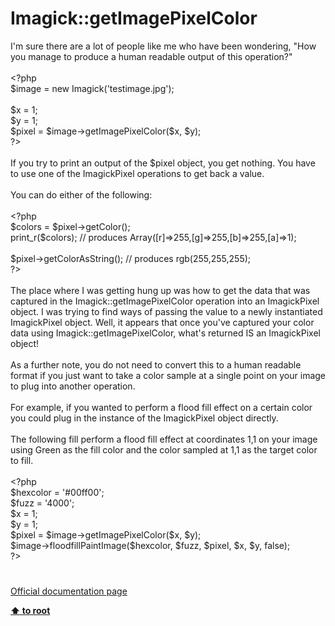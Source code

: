 # Imagick::getImagePixelColor




<div class="phpcode"><span class="html">
I&apos;m sure there are a lot of people like me who have been wondering, &quot;How you manage to produce a human readable output of this operation?&quot;
<br>
<br><span class="default">&lt;?php
<br>$image </span><span class="keyword">= new </span><span class="default">Imagick</span><span class="keyword">(</span><span class="string">&apos;testimage.jpg&apos;</span><span class="keyword">);
<br>
<br></span><span class="default">$x </span><span class="keyword">= </span><span class="default">1</span><span class="keyword">; 
<br></span><span class="default">$y </span><span class="keyword">= </span><span class="default">1</span><span class="keyword">;
<br></span><span class="default">$pixel </span><span class="keyword">= </span><span class="default">$image</span><span class="keyword">-&gt;</span><span class="default">getImagePixelColor</span><span class="keyword">(</span><span class="default">$x</span><span class="keyword">, </span><span class="default">$y</span><span class="keyword">);
<br></span><span class="default">?&gt;
<br></span>
<br>If you try to print an output of the $pixel object, you get nothing. You have to use one of the ImagickPixel operations to get back a value.
<br>
<br>You can do either of the following:
<br>
<br><span class="default">&lt;?php
<br>$colors </span><span class="keyword">= </span><span class="default">$pixel</span><span class="keyword">-&gt;</span><span class="default">getColor</span><span class="keyword">();
<br></span><span class="default">print_r</span><span class="keyword">(</span><span class="default">$colors</span><span class="keyword">); </span><span class="comment">// produces Array([r]=&gt;255,[g]=&gt;255,[b]=&gt;255,[a]=&gt;1);
<br>
<br></span><span class="default">$pixel</span><span class="keyword">-&gt;</span><span class="default">getColorAsString</span><span class="keyword">(); </span><span class="comment">// produces rgb(255,255,255);
<br></span><span class="default">?&gt;
<br></span>
<br>The place where I was getting hung up was how to get the data that was captured in the Imagick::getImagePixelColor operation into an ImagickPixel object. I was trying to find ways of passing the value to a newly instantiated ImagickPixel object. Well, it appears that once you&apos;ve captured your color data using Imagick::getImagePixelColor, what&apos;s returned IS an ImagickPixel object!
<br>
<br>As a further note, you do not need to convert this to a human readable format if you just want to take a color sample at a single point on your image to plug into another operation. 
<br>
<br>For example, if you wanted to perform a flood fill effect on a certain color you could plug in the instance of the ImagickPixel object directly. 
<br>
<br>The following fill perform a flood fill effect at coordinates 1,1 on your image using Green as the fill color and the color sampled at 1,1 as the target color to fill.
<br>
<br><span class="default">&lt;?php
<br>$hexcolor </span><span class="keyword">= </span><span class="string">&apos;#00ff00&apos;</span><span class="keyword">;
<br></span><span class="default">$fuzz </span><span class="keyword">= </span><span class="string">&apos;4000&apos;</span><span class="keyword">;
<br></span><span class="default">$x </span><span class="keyword">= </span><span class="default">1</span><span class="keyword">;
<br></span><span class="default">$y </span><span class="keyword">= </span><span class="default">1</span><span class="keyword">;
<br></span><span class="default">$pixel </span><span class="keyword">= </span><span class="default">$image</span><span class="keyword">-&gt;</span><span class="default">getImagePixelColor</span><span class="keyword">(</span><span class="default">$x</span><span class="keyword">, </span><span class="default">$y</span><span class="keyword">);
<br></span><span class="default">$image</span><span class="keyword">-&gt;</span><span class="default">floodfillPaintImage</span><span class="keyword">(</span><span class="default">$hexcolor</span><span class="keyword">, </span><span class="default">$fuzz</span><span class="keyword">, </span><span class="default">$pixel</span><span class="keyword">, </span><span class="default">$x</span><span class="keyword">, </span><span class="default">$y</span><span class="keyword">, </span><span class="default">false</span><span class="keyword">);
<br></span><span class="default">?&gt;</span>
</span>
</div>
  

#

[Official documentation page](https://www.php.net/manual/en/imagick.getimagepixelcolor.php)

**[⬆ to root](/)**